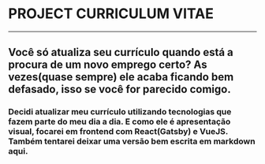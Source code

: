 # PROJECT CURRICULUM VITAE

------

## Você só atualiza seu currículo quando está a procura de um novo emprego certo? As vezes(quase sempre) ele acaba ficando bem defasado, isso se você for parecido comigo.

### Decidi atualizar meu currículo utilizando tecnologias que  fazem parte do meu dia a dia. E como ele é apresentação visual, focarei em frontend com React(Gatsby) e VueJS. Também tentarei deixar uma versão bem escrita em **markdown** aqui.
